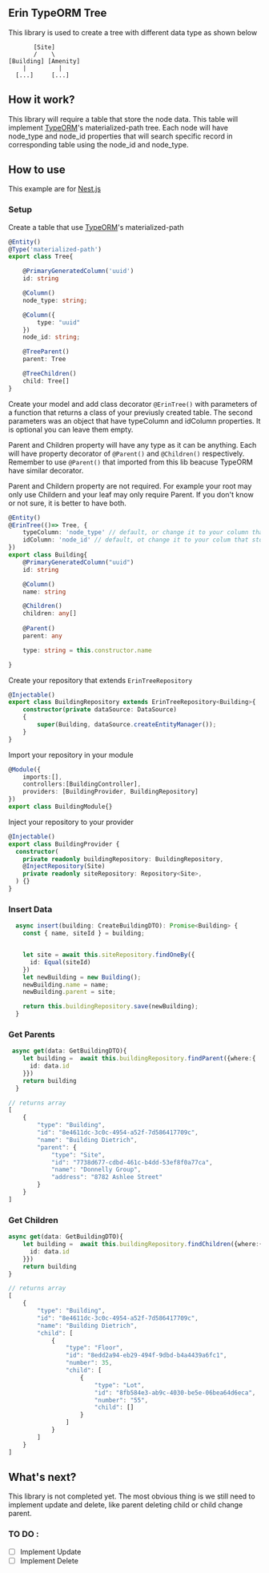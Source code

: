 ## Erin TypeORM Tree
This library is used to create a tree with different data type as shown below

```
       [Site]
       /    \
[Building] [Amenity]
    |         |
  [...]     [...]
```

## How it work?
This library will require a table that store the node data. This table will implement [TypeORM](https://typeorm.io/tree-entities)'s materialized-path tree. Each node will have node_type and node_id properties that will search specific record in corresponding table using the node_id and node_type.

## How to use
This example are for [Nest.js](https://nestjs.com/)  

### Setup
Create a table that use [TypeORM](https://typeorm.io/tree-entities)'s materialized-path  
```typescript
@Entity()
@Type('materialized-path')
export class Tree{

    @PrimaryGeneratedColumn('uuid')
    id: string

    @Column()
    node_type: string;

    @Column({
        type: "uuid"
    })
    node_id: string;

    @TreeParent()
    parent: Tree

    @TreeChildren()
    child: Tree[]
}
```

Create your model and add class decorator `@ErinTree()` with parameters of a function that returns a class of your previusly created table. The second parameters was an object that have typeColumn and idColumn properties. It is optional you can leave them empty.  
  
  Parent and Children property will have any type as it can be anything. Each will have property decorator of `@Parent()` and `@Children()` respectively. Remember to use `@Parent()` that imported from this lib beacuse TypeORM have similar decorator.  

  Parent and Childern property are not required. For example your root may only use Childern and your leaf may only require Parent. If you don't know or not sure, it is better to have both.
```typescript
@Entity()
@ErinTree(()=> Tree, {
    typeColumn: 'node_type' // default, or change it to your column that stores the data Type
    idColumn: 'node_id' // default, ot change it to your colum that stores the data Id
})
export class Building{
    @PrimaryGeneratedColumn("uuid")
    id: string

    @Column()
    name: string

    @Children()
    children: any[]
    
    @Parent()
    parent: any

    type: string = this.constructor.name

}
```

Create your repository that extends `ErinTreeRepository`
```typescript
@Injectable()
export class BuildingRepository extends ErinTreeRepository<Building>{
    constructor(private dataSource: DataSource)
    {
        super(Building, dataSource.createEntityManager());
    }
}
```

Import your repository in your module
```typescript
@Module({
    imports:[],
    controllers:[BuildingController],
    providers: [BuildingProvider, BuildingRepository]
})
export class BuildingModule{}
```

Inject your repository to your provider
```typescript
@Injectable()
export class BuildingProvider {
  constructor(
    private readonly buildingRepository: BuildingRepository,
    @InjectRepository(Site)
    private readonly siteRepository: Repository<Site>,
  ) {}
}
```


### Insert Data
```typescript
  async insert(building: CreateBuildingDTO): Promise<Building> {
    const { name, siteId } = building;


    let site = await this.siteRepository.findOneBy({
      id: Equal(siteId)
    })
    let newBuilding = new Building();
    newBuilding.name = name;
    newBuilding.parent = site;

    return this.buildingRepository.save(newBuilding);
  }
```

### Get Parents
```typescript
 async get(data: GetBuildingDTO){
    let building =  await this.buildingRepository.findParent({where:{
      id: data.id
    }})
    return building
  }

// returns array
[
    {
        "type": "Building",
        "id": "8e4611dc-3c0c-4954-a52f-7d586417709c",
        "name": "Building Dietrich",
        "parent": {
            "type": "Site",
            "id": "7738d677-cdbd-461c-b4dd-53ef8f0a77ca",
            "name": "Donnelly Group",
            "address": "8782 Ashlee Street"
        }
    }
]

```

### Get Children
```typescript
async get(data: GetBuildingDTO){
    let building =  await this.buildingRepository.findChildren({where:{
      id: data.id
    }})
    return building
}

// returns array
[
    {
        "type": "Building",
        "id": "8e4611dc-3c0c-4954-a52f-7d586417709c",
        "name": "Building Dietrich",
        "child": [
            {
                "type": "Floor",
                "id": "8edd2a94-eb29-494f-9dbd-b4a4439a6fc1",
                "number": 35,
                "child": [
                    {
                        "type": "Lot",
                        "id": "8fb584e3-ab9c-4030-be5e-06bea64d6eca",
                        "number": "55",
                        "child": []
                    }
                ]
            }
        ]
    }
]
```

## What's next?
This library is not completed yet. The most obvious thing is we still need to implement update and delete, like parent deleting child or child change parent.  
### TO DO : 
- [ ] Implement Update
- [ ] Implement Delete